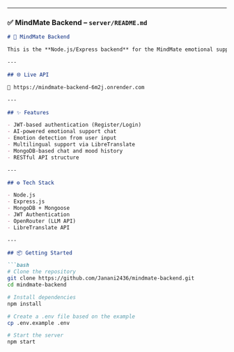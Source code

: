 
---

### ✅ MindMate Backend – `server/README.md`

```markdown
# 🧠 MindMate Backend

This is the **Node.js/Express backend** for the MindMate emotional support chatbot. It handles user authentication, mood saving, chat routing via OpenRouter API, emotion detection, translation, and MongoDB storage.

---

## 🌐 Live API

🔗 https://mindmate-backend-6m2j.onrender.com

---

## ✨ Features

- JWT-based authentication (Register/Login)
- AI-powered emotional support chat
- Emotion detection from user input
- Multilingual support via LibreTranslate
- MongoDB-based chat and mood history
- RESTful API structure

---

## ⚙️ Tech Stack

- Node.js
- Express.js
- MongoDB + Mongoose
- JWT Authentication
- OpenRouter (LLM API)
- LibreTranslate API

---

## 📦 Getting Started

```bash
# Clone the repository
git clone https://github.com/Janani2436/mindmate-backend.git
cd mindmate-backend

# Install dependencies
npm install

# Create a .env file based on the example
cp .env.example .env

# Start the server
npm start
